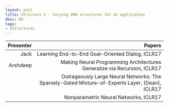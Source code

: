 ```yaml
---
layout: post
title: Structure I - Varying DNN structures for an application
desc: W5
tags:
- 2Structures
---
```



| Presenter | Papers |
| -----: | ----------: |
| Jack | Learning End-to-End Goal-Oriented Dialog, ICLR17 |
| Arshdeep |  Making Neural Programming Architectures Generalize via Recursion, ICLR17 |
|  | Outrageously Large Neural Networks: The Sparsely-Gated Mixture-of-Experts Layer, (Dean), ICLR17 |
|  | Nonparametric Neural Networks, ICLR17 |
